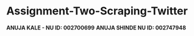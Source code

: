 # Assignment-Two-Scraping-Twitter

**ANUJA KALE - NU ID: 002700699**
**ANUJA SHINDE NU ID: 002747948**
